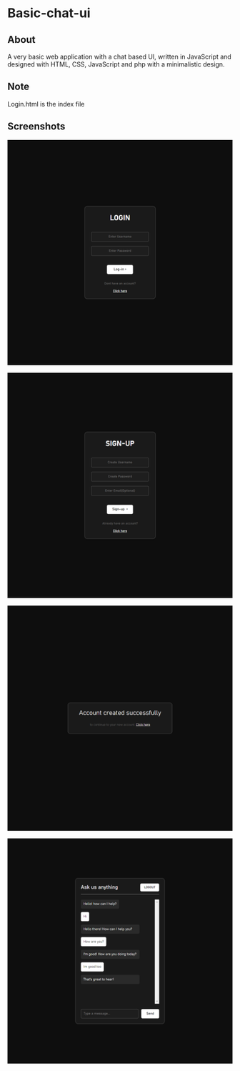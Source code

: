 # Basic-chat-ui

<h2>About</h2>
A very basic web application with a chat based UI, written in JavaScript and designed with HTML, CSS, JavaScript and php with a minimalistic design.

<h2>Note</h2>
Login.html is the index file

<h2>Screenshots</h2>
<p align = "center"><img src = "screenshots/Screenshot1.png"/></p>
<p align = "center"><img src = "screenshots/Screenshot2.png"/></p>
<p align = "center"><img src = "screenshots/Screenshot3.png"/></p>
<p align = "center"><img src = "screenshots/Screenshot4.png"/></p>
